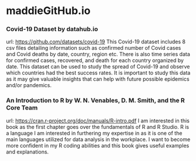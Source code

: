 # maddieGitHub.io
### Covid-19 Dataset by datahub.io
url: https://github.com/datasets/covid-19
This Covid-19 dataset includes 8 csv files detailing information such as confirmed number of Covid cases and Covid deaths by date, country, region etc. There is also time series data for confirmed cases, recovered, and death for each country organized by date. This dataset can be used to study the spread of Covid-19 and observe which countries had the best success rates. It is important to study this data as it may give valuable insights that can help with future possible epidemics and/or pandemics.

### An Introduction to R by W. N. Venables, D. M. Smith, and the R Core Team
url: https://cran.r-project.org/doc/manuals/R-intro.pdf
I am interested in this book as the first chapter goes over the fundamentals of R and R Studio. R is a language I am interested in furthering my expertise in as it is one of the main languages utilized for data analysis in the workplace. I want to become more confident in my R coding abilities and this book gives useful examples and explanations. 

